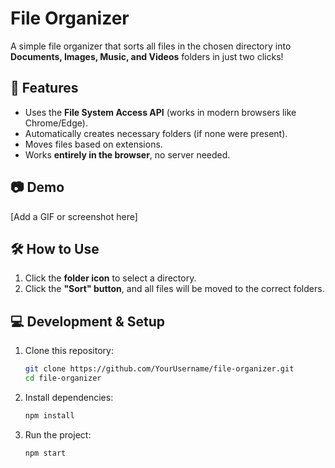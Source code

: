 # File Organizer

A simple file organizer that sorts all files in the chosen directory into **Documents, Images, Music, and Videos** folders in just two clicks!

## 🚀 Features
- Uses the **File System Access API** (works in modern browsers like Chrome/Edge).
- Automatically creates necessary folders (if none were present).
- Moves files based on extensions.
- Works **entirely in the browser**, no server needed.

## 📷 Demo
[Add a GIF or screenshot here]

## 🛠 How to Use
1. Click the **folder icon** to select a directory.
2. Click the **"Sort" button**, and all files will be moved to the correct folders.

## 💻 Development & Setup
1. Clone this repository:
   ```sh
   git clone https://github.com/YourUsername/file-organizer.git
   cd file-organizer
2. Install dependencies:
   ```sh
   npm install
4. Run the project:
   ```sh
   npm start
